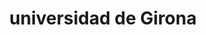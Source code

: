 ---
title: "universidad de Girona"
external_link: "https://www.udg.edu/ca/infocovid"
type: "cataluña"
img: "./images/universidades/universidad de girona.png"
file_title: "Acuerdo Adaptación Enseñanza"
file_link: "https://www.udg.edu/ca/Portals/86/infoBasica/Pla%20de%20contingencia%20UdG.</a><i class='fas fa-external-link-alt'></i>"
---